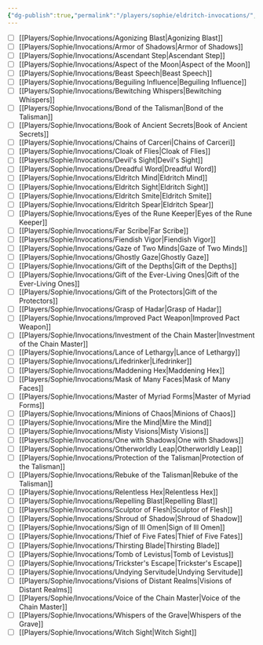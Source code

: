 ```yaml
---
{"dg-publish":true,"permalink":"/players/sophie/eldritch-invocations/","noteIcon":""}
---
```



- [ ] [[Players/Sophie/Invocations/Agonizing Blast\|Agonizing Blast]]
- [ ] [[Players/Sophie/Invocations/Armor of Shadows\|Armor of Shadows]]
- [ ] [[Players/Sophie/Invocations/Ascendant Step\|Ascendant Step]]
- [ ] [[Players/Sophie/Invocations/Aspect of the Moon\|Aspect of the Moon]]
- [ ] [[Players/Sophie/Invocations/Beast Speech\|Beast Speech]]
- [ ] [[Players/Sophie/Invocations/Beguiling Influence\|Beguiling Influence]]
- [ ] [[Players/Sophie/Invocations/Bewitching Whispers\|Bewitching Whispers]]
- [ ] [[Players/Sophie/Invocations/Bond of the Talisman\|Bond of the Talisman]]
- [ ] [[Players/Sophie/Invocations/Book of Ancient Secrets\|Book of Ancient Secrets]]
- [ ] [[Players/Sophie/Invocations/Chains of Carceri\|Chains of Carceri]]
- [ ] [[Players/Sophie/Invocations/Cloak of Flies\|Cloak of Flies]]
- [ ] [[Players/Sophie/Invocations/Devil's Sight\|Devil's Sight]]
- [ ] [[Players/Sophie/Invocations/Dreadful Word\|Dreadful Word]]
- [ ] [[Players/Sophie/Invocations/Eldritch Mind\|Eldritch Mind]]
- [ ] [[Players/Sophie/Invocations/Eldritch Sight\|Eldritch Sight]]
- [ ] [[Players/Sophie/Invocations/Eldritch Smite\|Eldritch Smite]]
- [ ] [[Players/Sophie/Invocations/Eldritch Spear\|Eldritch Spear]]
- [ ] [[Players/Sophie/Invocations/Eyes of the Rune Keeper\|Eyes of the Rune Keeper]]
- [ ] [[Players/Sophie/Invocations/Far Scribe\|Far Scribe]]
- [ ] [[Players/Sophie/Invocations/Fiendish Vigor\|Fiendish Vigor]]
- [ ] [[Players/Sophie/Invocations/Gaze of Two Minds\|Gaze of Two Minds]]
- [ ] [[Players/Sophie/Invocations/Ghostly Gaze\|Ghostly Gaze]]
- [ ] [[Players/Sophie/Invocations/Gift of the Depths\|Gift of the Depths]]
- [ ] [[Players/Sophie/Invocations/Gift of the Ever-Living Ones\|Gift of the Ever-Living Ones]]
- [ ] [[Players/Sophie/Invocations/Gift of the Protectors\|Gift of the Protectors]]
- [ ] [[Players/Sophie/Invocations/Grasp of Hadar\|Grasp of Hadar]]
- [ ] [[Players/Sophie/Invocations/Improved Pact Weapon\|Improved Pact Weapon]]
- [ ] [[Players/Sophie/Invocations/Investment of the Chain Master\|Investment of the Chain Master]]
- [ ] [[Players/Sophie/Invocations/Lance of Lethargy\|Lance of Lethargy]]
- [ ] [[Players/Sophie/Invocations/Lifedrinker\|Lifedrinker]]
- [ ] [[Players/Sophie/Invocations/Maddening Hex\|Maddening Hex]]
- [ ] [[Players/Sophie/Invocations/Mask of Many Faces\|Mask of Many Faces]]
- [ ] [[Players/Sophie/Invocations/Master of Myriad Forms\|Master of Myriad Forms]]
- [ ] [[Players/Sophie/Invocations/Minions of Chaos\|Minions of Chaos]]
- [ ] [[Players/Sophie/Invocations/Mire the Mind\|Mire the Mind]]
- [ ] [[Players/Sophie/Invocations/Misty Visions\|Misty Visions]]
- [ ] [[Players/Sophie/Invocations/One with Shadows\|One with Shadows]]
- [ ] [[Players/Sophie/Invocations/Otherworldly Leap\|Otherworldly Leap]]
- [ ] [[Players/Sophie/Invocations/Protection of the Talisman\|Protection of the Talisman]]
- [ ] [[Players/Sophie/Invocations/Rebuke of the Talisman\|Rebuke of the Talisman]]
- [ ] [[Players/Sophie/Invocations/Relentless Hex\|Relentless Hex]]
- [ ] [[Players/Sophie/Invocations/Repelling Blast\|Repelling Blast]]
- [ ] [[Players/Sophie/Invocations/Sculptor of Flesh\|Sculptor of Flesh]]
- [ ] [[Players/Sophie/Invocations/Shroud of Shadow\|Shroud of Shadow]]
- [ ] [[Players/Sophie/Invocations/Sign of Ill Omen\|Sign of Ill Omen]]
- [ ] [[Players/Sophie/Invocations/Thief of Five Fates\|Thief of Five Fates]]
- [ ] [[Players/Sophie/Invocations/Thirsting Blade\|Thirsting Blade]]
- [ ] [[Players/Sophie/Invocations/Tomb of Levistus\|Tomb of Levistus]]
- [ ] [[Players/Sophie/Invocations/Trickster's Escape\|Trickster's Escape]]
- [ ] [[Players/Sophie/Invocations/Undying Servitude\|Undying Servitude]]
- [ ] [[Players/Sophie/Invocations/Visions of Distant Realms\|Visions of Distant Realms]]
- [ ] [[Players/Sophie/Invocations/Voice of the Chain Master\|Voice of the Chain Master]]
- [ ] [[Players/Sophie/Invocations/Whispers of the Grave\|Whispers of the Grave]]
- [ ] [[Players/Sophie/Invocations/Witch Sight\|Witch Sight]]